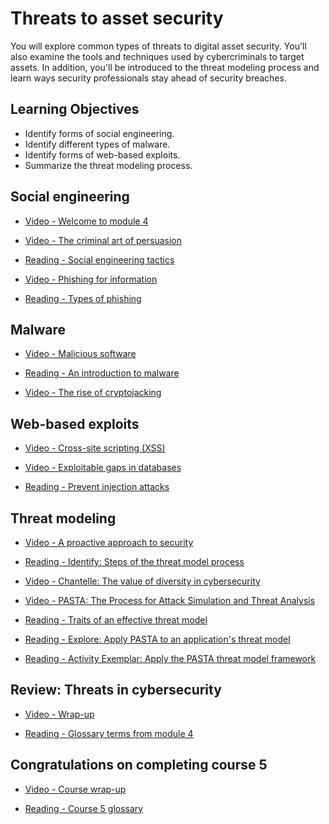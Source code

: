 # Threats to asset security

You will explore common types of threats to digital asset security. You'll also examine the tools and techniques used by cybercriminals to target assets. In addition, you'll be introduced to the threat modeling process and learn ways security professionals stay ahead of security breaches.

## Learning Objectives

- Identify forms of social engineering.
- Identify different types of malware.
- Identify forms of web-based exploits.
- Summarize the threat modeling process.

## Social engineering

- [Video - Welcome to module 4](https://www.coursera.org/learn/assets-threats-and-vulnerabilities/lecture/7szAP/welcome-to-module-4)

- [Video - The criminal art of persuasion](https://www.coursera.org/learn/assets-threats-and-vulnerabilities/lecture/vVze3/the-criminal-art-of-persuasion)

- [Reading - Social engineering tactics](https://www.coursera.org/learn/assets-threats-and-vulnerabilities/supplement/88agk/social-engineering-tactics)

- [Video - Phishing for information](https://www.coursera.org/learn/assets-threats-and-vulnerabilities/lecture/PuijG/phishing-for-information)

- [Reading - Types of phishing](https://www.coursera.org/learn/assets-threats-and-vulnerabilities/supplement/2H8lR/types-of-phishing)

## Malware

- [Video - Malicious software](https://www.coursera.org/learn/assets-threats-and-vulnerabilities/lecture/9HJpF/malicious-software)

- [Reading - An introduction to malware](https://www.coursera.org/learn/assets-threats-and-vulnerabilities/supplement/y4bDE/an-introduction-to-malware)

- [Video - The rise of cryptojacking](https://www.coursera.org/learn/assets-threats-and-vulnerabilities/lecture/0VUN7/the-rise-of-cryptojacking)

## Web-based exploits

- [Video - Cross-site scripting (XSS)](https://www.coursera.org/learn/assets-threats-and-vulnerabilities/lecture/l75yA/cross-site-scripting-xss)

- [Video - Exploitable gaps in databases](https://www.coursera.org/learn/assets-threats-and-vulnerabilities/lecture/c18w3/exploitable-gaps-in-databases)

- [Reading - Prevent injection attacks](https://www.coursera.org/learn/assets-threats-and-vulnerabilities/supplement/5BHyf/prevent-injection-attacks)

## Threat modeling

- [Video - A proactive approach to security](https://www.coursera.org/learn/assets-threats-and-vulnerabilities/lecture/VcX78/a-proactive-approach-to-security)

- [Reading - Identify: Steps of the threat model process](https://d10o6em2qtnr4q.cloudfront.net/assets/939c485b2d0348b890642bd2961ef5f1/tmp/S31P016-threat-modeling-en/index.html)

- [Video - Chantelle: The value of diversity in cybersecurity](https://www.coursera.org/learn/assets-threats-and-vulnerabilities/lecture/P9KbU/chantelle-the-value-of-diversity-in-cybersecurity)

- [Video - PASTA: The Process for Attack Simulation and Threat Analysis](https://www.coursera.org/learn/assets-threats-and-vulnerabilities/lecture/uCqXA/pasta-the-process-for-attack-simulation-and-threat-analysis)

- [Reading - Traits of an effective threat model](https://www.coursera.org/learn/assets-threats-and-vulnerabilities/supplement/Bz1d3/traits-of-an-effective-threat-model)

- [Reading - Explore: Apply PASTA to an application's threat model](https://d10o6em2qtnr4q.cloudfront.net/assets/eb5cf68d8cba47ec8a8eeecc730a5ef1/tmp/S32P017-pasta-process-en/index.html)

- [Reading - Activity Exemplar: Apply the PASTA threat model framework](https://docs.google.com/document/d/1AKtzaOKIPDGaq3yV9asSkdCsW_q2UYuS_6VQz6NWZsc/template/preview#heading=h.7nlk2ynsm6vx)

## Review: Threats in cybersecurity

- [Video - Wrap-up](https://www.coursera.org/learn/assets-threats-and-vulnerabilities/lecture/Gh9bo/wrap-up)

- [Reading - Glossary terms from module 4](https://www.coursera.org/learn/assets-threats-and-vulnerabilities/supplement/VrlVQ/glossary-terms-from-module-4)

## Congratulations on completing course 5

- [Video - Course wrap-up](https://www.coursera.org/learn/assets-threats-and-vulnerabilities/lecture/qoY8C/course-wrap-up)

- [Reading - Course 5 glossary](https://docs.google.com/document/d/1i3IbpcZHIoSL_CoRR7sLwIyTN5Aj_TcYBwMn44eVRvE/template/preview?usp=sharing&resourcekey=0-986ppWjHBYBOLbKNxqqMTA)
